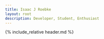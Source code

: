 ```yaml
---
title: Isaac J Roebke
layout: root
description: Developer, Student, Enthusiast
---
```


{% include_relative header.md %}